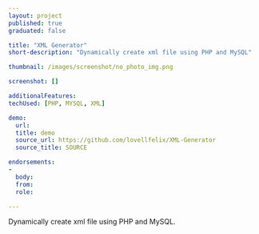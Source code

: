 ```yaml
---
layout: project
published: true
graduated: false

title: "XML Generator"
short-description: "Dynamically create xml file using PHP and MySQL"

thumbnail: /images/screenshot/no_photo_img.png

screenshot: []

additionalFeatures:
techUsed: [PHP, MYSQL, XML]

demo:
  url:
  title: demo
  source_url: https://github.com/lovellfelix/XML-Generator
  source_title: SOURCE

endorsements:
-
  body:
  from:
  role:

---
```


Dynamically create xml file using PHP and MySQL.

